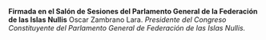 **Firmada en el Salón de Sesiones del Parlamento General de la Federación de las Islas Nullis**
Oscar Zambrano Lara. *Presidente del Congreso Constituyente del Parlamento General de Federación de las Islas Nullis.*
